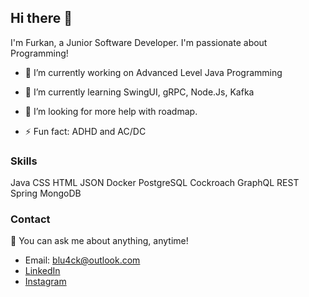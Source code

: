 ## Hi there 👋
I'm Furkan, a Junior Software Developer. I'm passionate about Programming!


- 🔭 I’m currently working on Advanced Level Java Programming
- 🌱 I’m currently learning SwingUI, gRPC, Node.Js, Kafka

- 🤔 I’m looking for more help with roadmap.


- ⚡ Fun fact: ADHD and AC/DC

### Skills
Java CSS HTML JSON Docker PostgreSQL Cockroach GraphQL REST Spring MongoDB

<!--
### Projects
* [Project 1]: [Link to repository]
* [Project 2]: [Link to repository]
-->
### Contact
💬 You can ask me about anything, anytime!
* Email: blu4ck@outlook.com
* [LinkedIn](https://www.linkedin.com/in/furkan-akba%C5%9F-a4a492312/)
* [Instagram](https://www.instagram.com/blu4ck/)

